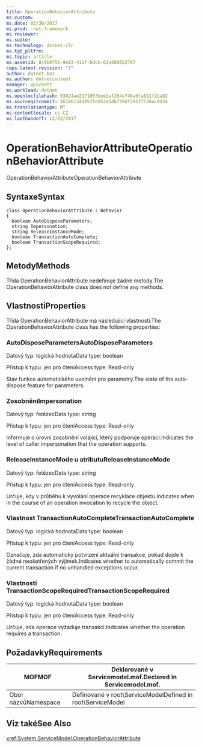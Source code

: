 ```yaml
---
title: OperationBehaviorAttribute
ms.custom: 
ms.date: 03/30/2017
ms.prod: .net-framework
ms.reviewer: 
ms.suite: 
ms.technology: dotnet-clr
ms.tgt_pltfrm: 
ms.topic: article
ms.assetid: 8c9b0755-9e83-411f-bdcb-61a586022797
caps.latest.revision: "7"
author: dotnet-bot
ms.author: dotnetcontent
manager: wpickett
ms.workload: dotnet
ms.openlocfilehash: 63824ae2171053bee2af204e748a6fa811f2ba82
ms.sourcegitcommit: 16186c34a957fdd52e5db7294f291f7530ac9d24
ms.translationtype: MT
ms.contentlocale: cs-CZ
ms.lasthandoff: 12/22/2017
---
```

# <a name="operationbehaviorattribute"></a><span data-ttu-id="4bdf7-102">OperationBehaviorAttribute</span><span class="sxs-lookup"><span data-stu-id="4bdf7-102">OperationBehaviorAttribute</span></span>
<span data-ttu-id="4bdf7-103">OperationBehaviorAttribute</span><span class="sxs-lookup"><span data-stu-id="4bdf7-103">OperationBehaviorAttribute</span></span>  
  
## <a name="syntax"></a><span data-ttu-id="4bdf7-104">Syntaxe</span><span class="sxs-lookup"><span data-stu-id="4bdf7-104">Syntax</span></span>  
  
```  
class OperationBehaviorAttribute : Behavior  
{  
  boolean AutoDisposeParameters;  
  string Impersonation;  
  string ReleaseInstanceMode;  
  boolean TransactionAutoComplete;  
  boolean TransactionScopeRequired;  
};  
```  
  
## <a name="methods"></a><span data-ttu-id="4bdf7-105">Metody</span><span class="sxs-lookup"><span data-stu-id="4bdf7-105">Methods</span></span>  
 <span data-ttu-id="4bdf7-106">Třída OperationBehaviorAttribute nedefinuje žádné metody.</span><span class="sxs-lookup"><span data-stu-id="4bdf7-106">The OperationBehaviorAttribute class does not define any methods.</span></span>  
  
## <a name="properties"></a><span data-ttu-id="4bdf7-107">Vlastnosti</span><span class="sxs-lookup"><span data-stu-id="4bdf7-107">Properties</span></span>  
 <span data-ttu-id="4bdf7-108">Třída OperationBehaviorAttribute má následující vlastnosti:</span><span class="sxs-lookup"><span data-stu-id="4bdf7-108">The OperationBehaviorAttribute class has the following properties:</span></span>  
  
### <a name="autodisposeparameters"></a><span data-ttu-id="4bdf7-109">AutoDisposeParameters</span><span class="sxs-lookup"><span data-stu-id="4bdf7-109">AutoDisposeParameters</span></span>  
 <span data-ttu-id="4bdf7-110">Datový typ: logická hodnota</span><span class="sxs-lookup"><span data-stu-id="4bdf7-110">Data type: boolean</span></span>  
  
 <span data-ttu-id="4bdf7-111">Přístup k typu: jen pro čtení</span><span class="sxs-lookup"><span data-stu-id="4bdf7-111">Access type: Read-only</span></span>  
  
 <span data-ttu-id="4bdf7-112">Stav funkce automatického uvolnění pro parametry.</span><span class="sxs-lookup"><span data-stu-id="4bdf7-112">The state of the auto-dispose feature for parameters.</span></span>  
  
### <a name="impersonation"></a><span data-ttu-id="4bdf7-113">Zosobnění</span><span class="sxs-lookup"><span data-stu-id="4bdf7-113">Impersonation</span></span>  
 <span data-ttu-id="4bdf7-114">Datový typ: řetězec</span><span class="sxs-lookup"><span data-stu-id="4bdf7-114">Data type: string</span></span>  
  
 <span data-ttu-id="4bdf7-115">Přístup k typu: jen pro čtení</span><span class="sxs-lookup"><span data-stu-id="4bdf7-115">Access type: Read-only</span></span>  
  
 <span data-ttu-id="4bdf7-116">Informuje o úrovni zosobnění volající, který podporuje operaci.</span><span class="sxs-lookup"><span data-stu-id="4bdf7-116">Indicates the level of caller impersonation that the operation supports.</span></span>  
  
### <a name="releaseinstancemode"></a><span data-ttu-id="4bdf7-117">ReleaseInstanceMode u atributu</span><span class="sxs-lookup"><span data-stu-id="4bdf7-117">ReleaseInstanceMode</span></span>  
 <span data-ttu-id="4bdf7-118">Datový typ: řetězec</span><span class="sxs-lookup"><span data-stu-id="4bdf7-118">Data type: string</span></span>  
  
 <span data-ttu-id="4bdf7-119">Přístup k typu: jen pro čtení</span><span class="sxs-lookup"><span data-stu-id="4bdf7-119">Access type: Read-only</span></span>  
  
 <span data-ttu-id="4bdf7-120">Určuje, kdy v průběhu k vyvolání operace recyklace objektu.</span><span class="sxs-lookup"><span data-stu-id="4bdf7-120">Indicates when in the course of an operation invocation to recycle the object.</span></span>  
  
### <a name="transactionautocomplete"></a><span data-ttu-id="4bdf7-121">Vlastnost TransactionAutoComplete</span><span class="sxs-lookup"><span data-stu-id="4bdf7-121">TransactionAutoComplete</span></span>  
 <span data-ttu-id="4bdf7-122">Datový typ: logická hodnota</span><span class="sxs-lookup"><span data-stu-id="4bdf7-122">Data type: boolean</span></span>  
  
 <span data-ttu-id="4bdf7-123">Přístup k typu: jen pro čtení</span><span class="sxs-lookup"><span data-stu-id="4bdf7-123">Access type: Read-only</span></span>  
  
 <span data-ttu-id="4bdf7-124">Označuje, zda automaticky potvrzení aktuální transakce, pokud dojde k žádné neošetřených výjimek.</span><span class="sxs-lookup"><span data-stu-id="4bdf7-124">Indicates whether to automatically commit the current transaction if no unhandled exceptions occur.</span></span>  
  
### <a name="transactionscoperequired"></a><span data-ttu-id="4bdf7-125">Vlastností TransactionScopeRequired</span><span class="sxs-lookup"><span data-stu-id="4bdf7-125">TransactionScopeRequired</span></span>  
 <span data-ttu-id="4bdf7-126">Datový typ: logická hodnota</span><span class="sxs-lookup"><span data-stu-id="4bdf7-126">Data type: boolean</span></span>  
  
 <span data-ttu-id="4bdf7-127">Přístup k typu: jen pro čtení</span><span class="sxs-lookup"><span data-stu-id="4bdf7-127">Access type: Read-only</span></span>  
  
 <span data-ttu-id="4bdf7-128">Určuje, zda operace vyžaduje transakci.</span><span class="sxs-lookup"><span data-stu-id="4bdf7-128">Indicates whether the operation requires a transaction.</span></span>  
  
## <a name="requirements"></a><span data-ttu-id="4bdf7-129">Požadavky</span><span class="sxs-lookup"><span data-stu-id="4bdf7-129">Requirements</span></span>  
  
|<span data-ttu-id="4bdf7-130">MOF</span><span class="sxs-lookup"><span data-stu-id="4bdf7-130">MOF</span></span>|<span data-ttu-id="4bdf7-131">Deklarované v Servicemodel.mof.</span><span class="sxs-lookup"><span data-stu-id="4bdf7-131">Declared in Servicemodel.mof.</span></span>|  
|---------|-----------------------------------|  
|<span data-ttu-id="4bdf7-132">Obor názvů</span><span class="sxs-lookup"><span data-stu-id="4bdf7-132">Namespace</span></span>|<span data-ttu-id="4bdf7-133">Definované v root\ServiceModel</span><span class="sxs-lookup"><span data-stu-id="4bdf7-133">Defined in root\ServiceModel</span></span>|  
  
## <a name="see-also"></a><span data-ttu-id="4bdf7-134">Viz také</span><span class="sxs-lookup"><span data-stu-id="4bdf7-134">See Also</span></span>  
 <xref:System.ServiceModel.OperationBehaviorAttribute>
